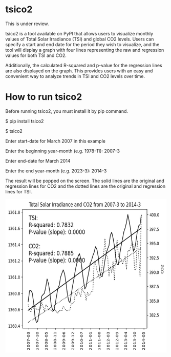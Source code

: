 # tsico2
This is under review.

tsico2 is a tool available on PyPI that allows users to visualize monthly values of Total Solar Irradiance (TSI) and global CO2 levels. Users can specify a start and end date for the period they wish to visualize, and the tool will display a graph with four lines representing the raw and regression values for both TSI and CO2. 

Additionally, the calculated R-squared and p-value for the regression lines are also displayed on the graph. This provides users with an easy and convenient way to analyze trends in TSI and CO2 levels over time.

# How to run tsico2

Before running tsico2, you must install it by pip command.

$ pip install tsico2

$ tsico2

Enter start-date for March 2007 in this example

Enter the beginning year-month (e.g. 1978-11): 2007-3

Enter end-date for March 2014

Enter the end year-month (e.g. 2023-3): 2014-3

The result will be popped on the screen. 
The solid lines are the original and regression lines for CO2 and the dotted lines are the original and regression lines for TSI.

<img src="https://github.com/ytakefuji/tsico2/blob/main/2007-3-2014-3.png" width=640 height=480>

